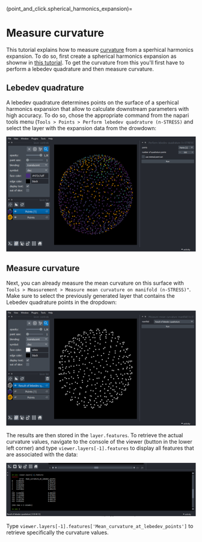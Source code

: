 (point_and_click.spherical_harmonics_expansion)=
# Measure curvature

This tutorial explains how to measure [curvature](spherical_harmonics:measurements:mean_curvature) from a sperhical harmonics expansion. To do so, first create a spherical harmonics expansion as shownw in [this tutorial](./demo_spherical_harmonics.ipynb). To get the curvature from this you'll first have to perform a lebedev quadrature and then measure curvature.

## Lebedev quadrature

A lebedev quadrature determines points on the surface of a sperhical harmonics expansion that allow to calculate downstream parameters with high accuracy. To do so, chose the appropriate command from the napari tools menu (`Tools > Points > Perform lebedev quadrature (n-STRESS)` and select the layer with the expansion data from the drowdown:

![](./imgs/demo_measure_curvature1.png)

## Measure curvature

Next, you can already measure the mean curvature on this surface with `Tools > Measurement > Measure mean curvature on manifold (n-STRESS)"`. Make sure to select the previously generated layer that contains the Lebedev quadrature points in the dropdown:

![](./imgs/demo_measure_curvature2.png)

The results are then stored in the `layer.features`. To retrieve the actual curvature values, navigate to the console of the viewer (button in the lower left corner) and type `viewer.layers[-1].features` to display all features that are associated with the data:

![](./imgs/demo_measure_curvature3.png)

Type `viewer.layers[-1].features['Mean_curvature_at_lebedev_points']` to retrieve specifically the curvature values.